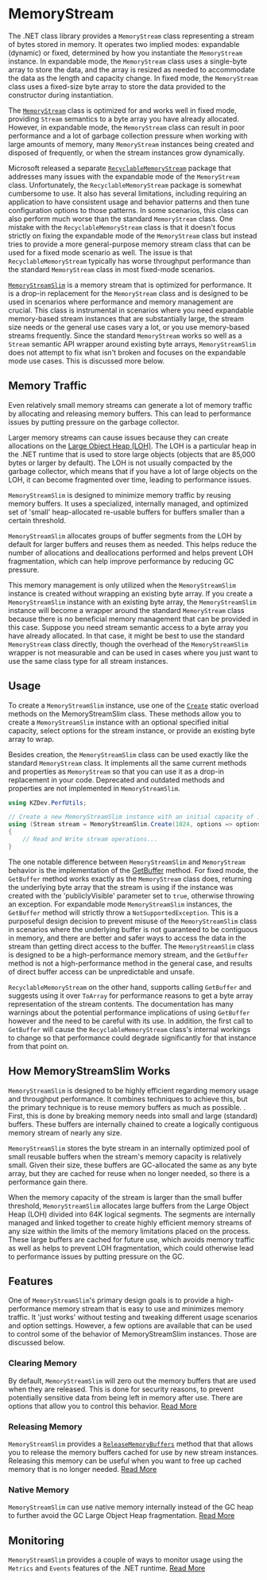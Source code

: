 # MemoryStream

The .NET class library provides a `MemoryStream` class representing a stream of bytes stored in memory. It operates two implied modes: expandable (dynamic) or fixed, determined by how you instantiate the `MemoryStream` instance. In expandable mode, the `MemoryStream` class uses a single-byte array to store the data, and the array is resized as needed to accommodate the data as the length and capacity change. In fixed mode, the `MemoryStream` class uses a fixed-size byte array to store the data provided to the constructor during instantiation.

The [`MemoryStream`](xref:System.IO.MemoryStream) class is optimized for and works well in fixed mode, providing `Stream` semantics to a byte array you have already allocated. However, in expandable mode, the `MemoryStream` class can result in poor performance and a lot of garbage collection pressure when working with large amounts of memory, many `MemoryStream` instances being created and disposed of frequently, or when the stream instances grow dynamically.

Microsoft released a separate [`RecyclableMemoryStream`](https://www.nuget.org/packages/Microsoft.IO.RecyclableMemoryStream) package that addresses many issues with the expandable mode of the `MemoryStream` class. Unfortunately, the `RecyclableMemoryStream` package is somewhat cumbersome to use. It also has several limitations, including requiring an application to have consistent usage and behavior patterns and then tune configuration options to those patterns. In some scenarios, this class can also perform much worse than the standard `MemoryStream` class. One mistake with the `RecyclableMemoryStream` class is that it doesn't focus strictly on fixing the expandable mode of the `MemoryStream` class but instead tries to provide a more general-purpose memory stream class that can be used for a fixed mode scenario as well. The issue is that `RecyclableMemoryStream` typically has worse throughput performance than the standard `MemoryStream` class in most fixed-mode scenarios.

[`MemoryStreamSlim`](xref:KZDev.PerfUtils.MemoryStreamSlim) is a memory stream that is optimized for performance. It is a drop-in replacement for the `MemoryStream` class and is designed to be used in scenarios where performance and memory management are crucial. This class is instrumental in scenarios where you need expandable memory-based stream instances that are substantially large, the stream size needs or the general use cases vary a lot, or you use memory-based streams frequently. Since the standard `MemoryStream` works so well as a `Stream` semantic API wrapper around existing byte arrays, `MemoryStreamSlim` does not attempt to fix what isn't broken and focuses on the expandable mode use cases. This is discussed more below.

## Memory Traffic

Even relatively small memory streams can generate a lot of memory traffic by allocating and releasing memory buffers. This can lead to performance issues by putting pressure on the garbage collector.

Larger memory streams can cause issues because they can create allocations on the [Large Object Heap (LOH)](https://learn.microsoft.com/en-us/dotnet/standard/garbage-collection/large-object-heap). The LOH is a particular heap in the .NET runtime that is used to store large objects (objects that are 85,000 bytes or larger by default). The LOH is not usually compacted by the garbage collector, which means that if you have a lot of large objects on the LOH, it can become fragmented over time, leading to performance issues.



`MemoryStreamSlim` is designed to minimize memory traffic by reusing memory buffers. It uses a specialized, internally managed, and optimized set of 'small' heap-allocated re-usable buffers for buffers smaller than a certain threshold.

`MemoryStreamSlim` allocates groups of buffer segments from the LOH by default for larger buffers and reuses them as needed. This helps reduce the number of allocations and deallocations performed and helps prevent LOH fragmentation, which can help improve performance by reducing GC pressure.

This memory management is only utilized when the `MemoryStreamSlim` instance is created without wrapping an existing byte array. If you create a `MemoryStreamSlim` instance with an existing byte array, the `MemoryStreamSlim` instance will become a wrapper around the standard `MemoryStream` class because there is no beneficial memory management that can be provided in this case. Suppose you need stream semantic access to a byte array you have already allocated. In that case, it might be best to use the standard `MemoryStream` class directly, though the overhead of the `MemoryStreamSlim` wrapper is not measurable and can be used in cases where you just want to use the same class type for all stream instances.

## Usage

To create a `MemoryStreamSlim` instance, use one of the [`Create`](xref:KZDev.PerfUtils.MemoryStreamSlim.Create) static overload methods on the MemoryStreamSlim class. These methods allow you to create a `MemoryStreamSlim` instance with an optional specified initial capacity, select options for the stream instance, or provide an existing byte array to wrap.

Besides creation, the `MemoryStreamSlim` class can be used exactly like the standard `MemoryStream` class. It implements all the same current methods and properties as `MemoryStream` so that you can use it as a drop-in replacement in your code. Deprecated and outdated methods and properties are not implemented in `MemoryStreamSlim`.

```csharp
using KZDev.PerfUtils;

// Create a new MemoryStreamSlim instance with an initial capacity of 1024 bytes, and setting the option to not clear memory buffers
using (Stream stream = MemoryStreamSlim.Create(1024, options => options.ZeroBufferBehavior = MemoryStreamSlimZeroBufferOption.None))
{
    // Read and Write stream operations...
}
```

The one notable difference between `MemoryStreamSlim` and `MemoryStream` behavior is the implementation of the [GetBuffer](xref:KZDev.PerfUtils.MemoryStreamSlim.GetBuffer*) method. For fixed mode, the `GetBuffer` method works exactly as the `MemoryStream` class does, returning the underlying byte array that the stream is using if the instance was created with the 'publiclyVisible' parameter set to `true`, otherwise throwing an exception. For expandable mode `MemoryStreamSlim` instances, the `GetBuffer` method will strictly throw a `NotSupportedException`. This is a purposeful design decision to prevent misuse of the `MemoryStreamSlim` class in scenarios where the underlying buffer is not guaranteed to be contiguous in memory, and there are better and safer ways to access the data in the stream than getting direct access to the buffer. The `MemoryStreamSlim` class is designed to be a high-performance memory stream, and the `GetBuffer` method is not a high-performance method in the general case, and results of direct buffer access can be unpredictable and unsafe.

`RecyclableMemoryStream` on the other hand, supports calling `GetBuffer` and suggests using it over `ToArray` for performance reasons to get a byte array representation of the stream contents. The documentation has many warnings about the potential performance implications of using `GetBuffer` however and the need to be careful with its use. In addition, the first call to `GetBuffer` will cause the `RecyclableMemoryStream` class's internal workings to change so that performance could degrade significantly for that instance from that point on.

## How MemoryStreamSlim Works

`MemoryStreamSlim` is designed to be highly efficient regarding memory usage and throughput performance. It combines techniques to achieve this, but the primary technique is to reuse memory buffers as much as possible. . First, this is done by breaking memory needs into small and large (standard) buffers. These buffers are internally chained to create a logically contiguous memory stream of nearly any size.

`MemoryStreamSlim` stores the byte stream in an internally optimized pool of small reusable buffers when the stream's memory capacity is relatively small. Given their size, these buffers are GC-allocated the same as any byte array, but they are cached for reuse when no longer needed, so there is a performance gain there.

When the memory capacity of the stream is larger than the small buffer threshold, `MemoryStreamSlim` allocates large buffers from the Large Object Heap (LOH) 
divided into 64K logical segments. The segments are internally managed and linked together to create highly efficient memory streams of any size within the limits of the memory limitations placed on the process. These large buffers are cached for future use, which avoids memory traffic as well as helps to prevent LOH fragmentation, which could otherwise lead to performance issues by putting pressure on the GC.

## Features

One of `MemoryStreamSlim`'s primary design goals is to provide a high-performance memory stream that is easy to use and minimizes memory traffic. It 'just works' without testing and tweaking different usage scenarios and option settings. However, a few options are available that can be used to control some of the behavior of MemoryStreamSlim instances. Those are discussed below.

### Clearing Memory

By default, `MemoryStreamSlim` will zero out the memory buffers that are used when they are released. This is done for security reasons, to prevent potentially sensitive data from being left in memory after use. There are options that allow you to control this behavior. [Read More](./memory-management.md#clearing-memory)

### Releasing Memory

`MemoryStreamSlim` provides a [`ReleaseMemoryBuffers`](xref:KZDev.PerfUtils.MemoryStreamSlim.ReleaseMemoryBuffers) method that that allows you to release the memory buffers cached for use by new stream instances. Releasing this memory can be useful when you want to free up cached memory that is no longer needed. [Read More](./memory-management.md#releasing-memory)

### Native Memory

`MemoryStreamSlim` can use native memory internally instead of the GC heap to further avoid the GC Large Object Heap fragmentation. [Read More](./memory-management.md#native-memory)

## Monitoring

`MemoryStreamSlim` provides a couple of ways to monitor usage using the `Metrics` and `Events` features of the .NET runtime. [Read More](./memory-monitoring.md)
